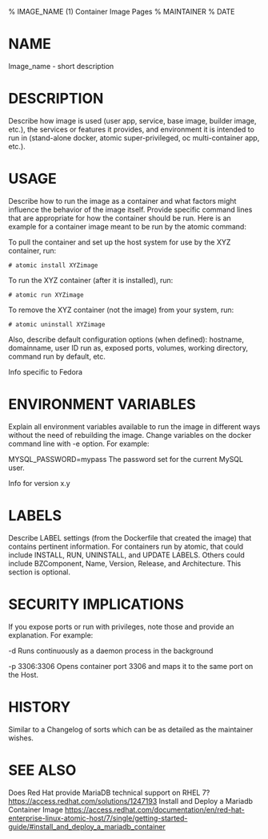 % IMAGE_NAME (1) Container Image Pages
% MAINTAINER
% DATE

# NAME
Image_name - short description

# DESCRIPTION
Describe how image is used (user app, service, base image, builder image, etc.), the services or features it provides, and environment it is intended to run in (stand-alone docker, atomic super-privileged, oc multi-container app, etc.).

# USAGE
Describe how to run the image as a container and what factors might influence the behavior of the image itself. Provide specific command lines that are appropriate for how the container should be run. Here is an example for a container image meant to be run by the atomic command:

To pull the container and set up the host system for use by the XYZ container, run:

    # atomic install XYZimage

To run the XYZ container (after it is installed), run:

    # atomic run XYZimage

To remove the XYZ container (not the image) from your system, run:

    # atomic uninstall XYZimage

Also, describe default configuration options (when defined): hostname, domainname, user ID run as, exposed ports, volumes, working directory, command run by default, etc.

Info specific to Fedora

# ENVIRONMENT VARIABLES
Explain all environment variables available to run the image in different ways without the need of rebuilding the image. Change variables on the docker command line with -e option. For example:

MYSQL_PASSWORD=mypass
                The password set for the current MySQL user.

Info for version x.y

# LABELS
Describe LABEL settings (from the Dockerfile that created the image) that contains pertinent information.
For containers run by atomic, that could include INSTALL, RUN, UNINSTALL, and UPDATE LABELS. Others could
include BZComponent, Name, Version, Release, and Architecture. This section is optional.


# SECURITY IMPLICATIONS
If you expose ports or run with privileges, note those and provide an explanation. For example:

-d
    Runs continuously as a daemon process in the background

-p 3306:3306
    Opens  container  port  3306  and  maps it to the same port on the Host.


# HISTORY
Similar to a Changelog of sorts which can be as detailed as the maintainer wishes.

# SEE ALSO

Does Red Hat provide MariaDB technical support on RHEL 7? https://access.redhat.com/solutions/1247193
Install and Deploy a Mariadb Container Image https://access.redhat.com/documentation/en/red-hat-enterprise-linux-atomic-host/7/single/getting-started-guide/#install_and_deploy_a_mariadb_container

